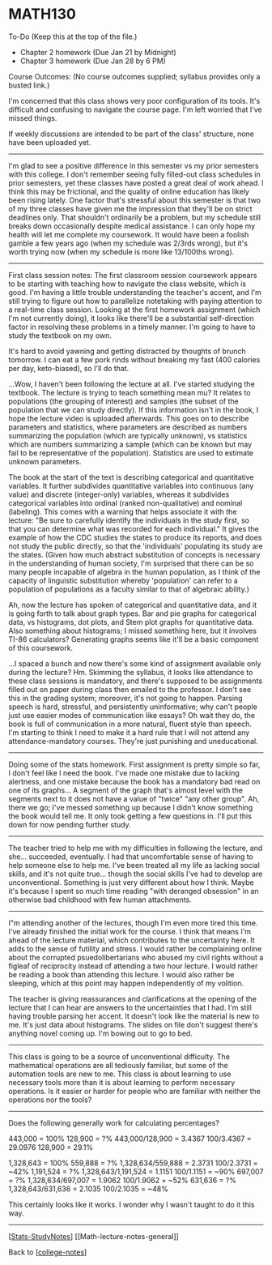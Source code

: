 # MATH130

To-Do (Keep this at the top of the file.)
 - Chapter 2 homework (Due Jan 21 by Midnight)
 - Chapter 3 homework (Due Jan 28 by 6 PM)

Course Outcomes:
(No course outcomes supplied; syllabus provides only a busted link.)

I'm concerned that this class shows very poor configuration of its tools.  It's difficult and confusing to navigate the course page.  I'm left worried that I've missed things.

If weekly discussions are intended to be part of the class' structure, none have been uploaded yet.

---
I'm glad to see a positive difference in this semester vs my prior semesters with this college.  I don't remember seeing fully filled-out class schedules in prior semesters, yet these classes have posted a great deal of work ahead.  I think this may be frictional, and the quality of online education has likely been rising lately.
One factor that's stressful about this semester is that two of my three classes have given me the impression that they'll be on strict deadlines only.  That shouldn't ordinarily be a problem, but my schedule still breaks down occasionally despite medical assistance.  I can only hope my health will let me complete my coursework.  It would have been a foolish gamble a few years ago (when my schedule was 2/3rds wrong), but it's worth trying now (when my schedule is more like 13/100ths wrong).

---
First class session notes:
The first classroom session coursework appears to be starting with teaching how to navigate the class website, which is good.  I'm having a little trouble understanding the teacher's accent, and I'm still trying to figure out how to parallelize notetaking with paying attention to a real-time class session.  Looking at the first homework assignment (which I'm not currently doing), it looks like there'll be a substantial self-direction factor in resolving these problems in a timely manner.  I'm going to have to study the textbook on my own.

It's hard to avoid yawning and getting distracted by thoughts of brunch tomorrow.  I can eat a few pork rinds without breaking my fast (400 calories per day, keto-biased), so I'll do that.

...Wow, I haven't been following the lecture at all.  I've started studying the textbook.  The lecture is trying to teach something mean mu?  It relates to populations (the grouping of interest) and samples (the subset of the population that we can study directly).  If this information isn't in the book, I hope the lecture video is uploaded afterwards.  This goes on to describe parameters and statistics, where parameters are described as numbers summarizing the population (which are typically unknown), vs statistics which are numbers summarizing a sample (which can be known but may fail to be representative of the population).  Statistics are used to estimate unknown parameters.  

The book at the start of the text is describing categorical and quantitative variables.  It further subdivides quantitative variables into continuous (any value) and discrete (integer-only) variables, whereas it subdivides categorical variables into ordinal (ranked non-qualitative) and nominal (labeling).  This comes with a warning that helps associate it with the lecture: "Be sure to carefully identify the individuals in the study first, so that you can determine what was recorded for each individual."  It gives the example of how the CDC studies the states to produce its reports, and does not study the public directly, so that the 'individuals' populating its study are the states.  (Given how much abstract substitution of concepts is necessary in the understanding of human society, I'm surprised that there can be so many people incapable of algebra in the human population, as I think of the capacity of linguistic substitution whereby 'population' can refer to a population of populations as a faculty similar to that of algebraic ability.)

Ah, now the lecture has spoken of categorical and quantitative data, and it is going forth to talk about graph types.  Bar and pie graphs for categorical data, vs histograms, dot plots, and Stem plot graphs for quantitative data.  Also something about histograms; I missed something here, but it involves TI-86 calculators?  Generating graphs seems like it'll be a basic component of this coursework.

...I spaced a bunch and now there's some kind of assignment available only during the lecture?  Hm.  Skimming the syllabus, it looks like attendance to these class sessions is mandatory, and there's supposed to be assignments filled out on paper during class then emailed to the professor.  I don't see this in the grading system; moreover, it's not going to happen.  Parsing speech is hard, stressful, and persistently uninformative; why can't people just use easier modes of communication like essays?  Oh wait they do, the book is full of communication in a more natural, fluent style than speech.  I'm starting to think I need to make it a hard rule that I will not attend any attendance-mandatory courses.  They're just punishing and uneducational.

---

Doing some of the stats homework.  First assignment is pretty simple so far, I don't feel like I need the book.  I've made one mistake due to lacking alertness, and one mistake because the book has a mandatory bad read on one of its graphs...  A segment of the graph that's almost level with the segments next to it does not have a value of "twice" "any other group".  Ah, there we go; I've messed something up because I didn't know something the book would tell me.  It only took getting a few questions in.  I'll put this down for now pending further study.

---

The teacher tried to help me with my difficulties in following the lecture, and she... succeeded, eventually.  I had that uncomfortable sense of having to help someone else to help me.  I've been treated all my life as lacking social skills, and it's not quite true... though the social skills I've had to develop are unconventional.  Something is just very different about how I think.  Maybe it's because I spent so much time reading "with deranged obsession" in an otherwise bad childhood with few human attachments.

---

I"m attending another of the lectures, though I'm even more tired this time.  I've already finished the initial work for the course.  I think that means I'm ahead of the lecture material, which contributes to the uncertainty here.  It adds to the sense of futility and stress.  I would rather be complaining online about the corrupted psuedolibertarians who abused my civil rights without a figleaf of reciprocity instead of attending a two hour lecture.  I would rather be reading a book than attending this lecture.  I would also rather be sleeping, which at this point may happen independently of my volition.

The teacher is giving reassurances and clarifications at the opening of the lecture that I can hear are answers to the uncertainties that I had.  I'm still having trouble parsing her accent.  It doesn't look like the material is new to me.  It's just data about histograms.  The slides on file don't suggest there's anything novel coming up.  I'm bowing out to go to bed.

---

This class is going to be a source of unconventional difficulty.  The mathematical operations are all tediously familiar, but some of the automation tools are new to me.  This class is about learning to use necessary tools more than it is about learning to perform necessary operations.  Is it easier or harder for people who are familiar with neither the operations nor the tools?

---
Does the following generally work for calculating percentages?

443,000 = 100%
128,900 = ?%
443,000/128,900 = 3.4367
100/3.4367 = 29.0976
128,900 = 29.1%

1,328,643 = 100%
559,888 = ?%
1,328,634/559,888 = 2.3731
100/2.3731 = ~42%
1,191,524 = ?%
1,328,643/1,191,524 = 1.1151
100/1.1151 = ~90%
697,007 = ?%
1,328,634/697,007 = 1.9062
100/1.9062 = ~52%
631,636 = ?%
1,328,643/631,636 = 2.1035
100/2.1035 = ~48%

This certainly looks like it works.  I wonder why I wasn't taught to do it this way.

---

[[Stats-StudyNotes]]
[[Math-lecture-notes-general]]

Back to [[college-notes]]

[//begin]: # "Autogenerated link references for markdown compatibility"
[Stats-StudyNotes]: stats-studynotes.md "Stats StudyNotes"
[college-notes]: college-notes.md "college notes"
[//end]: # "Autogenerated link references"